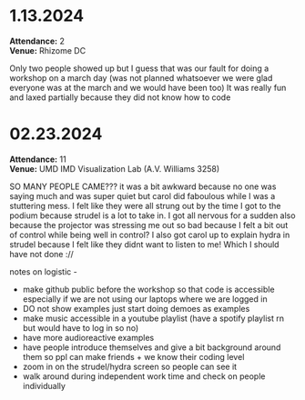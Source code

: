 # 1.13.2024
**Attendance:** 2  
**Venue:** Rhizome DC

Only two people showed up but I guess that was our fault for doing a workshop on a march day (was not planned whatsoever we were glad everyone was at the march and we would have been too)
It was really fun and laxed partially because they did not know how to code 


# 02.23.2024

**Attendance:** 11  
**Venue:** UMD IMD Visualization Lab (A.V. Williams 3258)

SO MANY PEOPLE CAME??? it was a bit awkward because no one was saying much and was super quiet but carol did faboulous while I was a stuttering mess. I felt like they were all strung out by the time 
I got to the podium because strudel is a lot to take in. I got all nervous for a sudden also because the projector was stressing me out so bad because I felt a bit out of control while being well in control? 
I also got carol up to explain hydra in strudel because I felt like they didnt want to listen to me! Which I should have not done ://

notes on logistic - 
  - make github public before the workshop so that code is accessible especially if we are not using our laptops where we are logged in
  - DO not show examples just start doing demoes as examples
  - make music accessible in a youtube playlist (have a spotify playlist rn but would have to log in so no)
  - have more audioreactive examples
  - have people introduce themselves and give a bit background around them so ppl can make friends + we know their coding level
  - zoom in on the strudel/hydra screen so people can see it
  - walk around during independent work time and check on people individually
